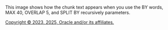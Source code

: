 This image shows how the chunk text appears when you use the BY words, MAX 40, OVERLAP 5, and SPLIT BY recursively parameters.

[Copyright © 2023, 2025, Oracle and/or its affiliates.](../../../dcommon/html/cpyr.htm)

